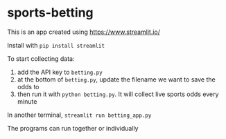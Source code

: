 # sports-betting

This is an app created using https://www.streamlit.io/

Install with `pip install streamlit`

To start collecting data: 
1. add the API key to `betting.py`
2. at the bottom of `betting.py`, update the filename we want to save the odds to
3. then run it with `python betting.py`. It will collect live sports odds every minute

In another terminal, `streamlit run betting_app.py`

The programs can run together or individually
